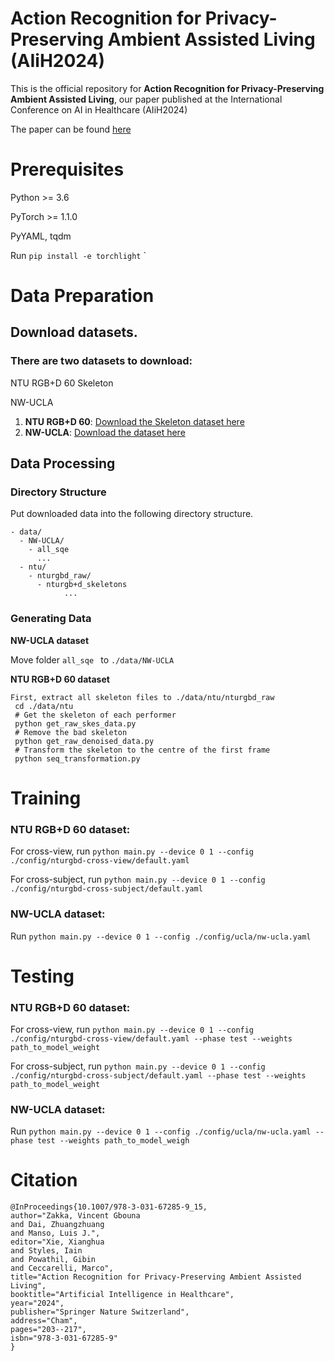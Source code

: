 # Action Recognition for Privacy-Preserving Ambient Assisted Living (AIiH2024)
This is the official repository for **Action Recognition for Privacy-Preserving Ambient Assisted Living**, our paper published at the International Conference on AI in Healthcare (AIiH2024)

The paper can be found [here](https://doi.org/10.1007/978-3-031-67285-9_15)

# Prerequisites
Python >= 3.6

PyTorch >= 1.1.0

PyYAML, tqdm

Run `pip install -e torchlight`
`
# Data Preparation

## Download datasets.

### There are two datasets to download:

NTU RGB+D 60 Skeleton

NW-UCLA

1. **NTU RGB+D 60**: [Download the Skeleton dataset here](https://rose1.ntu.edu.sg/dataset/actionRecognition/)
2. **NW-UCLA**: [Download the dataset here](https://www.dropbox.com/scl/fi/6numm9wzu1cixw8nyzb91/all_sqe.zip?rlkey=it1ruxtsm4rggxldbbbr4w3yj&e=1&dl=0)

## Data Processing

### Directory Structure

Put downloaded data into the following directory structure.

```
- data/
  - NW-UCLA/
    - all_sqe
      ...
  - ntu/
    - nturgbd_raw/
	  - nturgb+d_skeletons
            ...
```
### Generating Data

**NW-UCLA dataset**

Move folder `all_sqe ` to `./data/NW-UCLA`

**NTU RGB+D 60 dataset**
```
First, extract all skeleton files to ./data/ntu/nturgbd_raw
 cd ./data/ntu
 # Get the skeleton of each performer
 python get_raw_skes_data.py
 # Remove the bad skeleton 
 python get_raw_denoised_data.py
 # Transform the skeleton to the centre of the first frame
 python seq_transformation.py
```

# Training

### NTU RGB+D 60 dataset:

For cross-view, run `python main.py --device 0 1 --config ./config/nturgbd-cross-view/default.yaml`

For cross-subject, run `python main.py --device 0 1 --config ./config/nturgbd-cross-subject/default.yaml`

### NW-UCLA dataset:

Run `python main.py --device 0 1 --config ./config/ucla/nw-ucla.yaml`

# Testing

### NTU RGB+D 60 dataset:

For cross-view, run `python main.py --device 0 1 --config ./config/nturgbd-cross-view/default.yaml --phase test --weights path_to_model_weight`

For cross-subject, run `python main.py --device 0 1 --config ./config/nturgbd-cross-subject/default.yaml --phase test --weights path_to_model_weight`

### NW-UCLA dataset:

Run `python main.py --device 0 1 --config ./config/ucla/nw-ucla.yaml --phase test --weights path_to_model_weigh`

# Citation
```
@InProceedings{10.1007/978-3-031-67285-9_15,
author="Zakka, Vincent Gbouna
and Dai, Zhuangzhuang
and Manso, Luis J.",
editor="Xie, Xianghua
and Styles, Iain
and Powathil, Gibin
and Ceccarelli, Marco",
title="Action Recognition for Privacy-Preserving Ambient Assisted Living",
booktitle="Artificial Intelligence in Healthcare",
year="2024",
publisher="Springer Nature Switzerland",
address="Cham",
pages="203--217",
isbn="978-3-031-67285-9"
}
```


